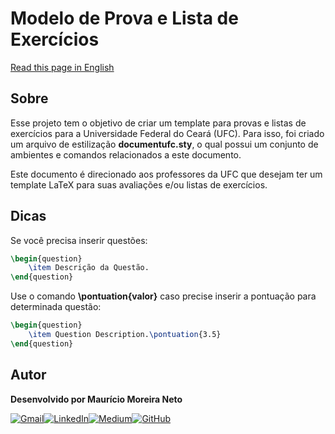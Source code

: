 # **Modelo de Prova e Lista de Exercícios**

[Read this page in English](README-en.md)
## **Sobre**

Esse projeto tem o objetivo de criar um template para provas e listas de exercícios para a Universidade Federal do Ceará (UFC). Para isso, foi criado um arquivo de estilização **documentufc.sty**, o qual possui um conjunto de ambientes e comandos relacionados a este documento.

Este documento é direcionado aos professores da UFC que desejam ter um template LaTeX para suas avaliações e/ou listas de exercícios.

## **Dicas**

Se você precisa inserir questões:
```tex
\begin{question}
    \item Descrição da Questão.
\end{question}
```


Use o comando **\pontuation{valor}** caso precise inserir a pontuação para determinada questão:
```tex
\begin{question}
    \item Question Description.\pontuation{3.5}
\end{question}
```

## **Autor**
<b>Desenvolvido por Maurício Moreira Neto</b>

[![Gmail](https://img.shields.io/badge/Gmail-D14836?style=for-the-badge&logo=gmail&logoColor=white)](mailto:maumneto@gmail.com)[![LinkedIn](https://img.shields.io/badge/LinkedIn-0077B5?style=for-the-badge&logo=linkedin&logoColor=white)](https://www.linkedin.com/in/maumneto/)[![Medium](https://img.shields.io/badge/Medium-12100E?style=for-the-badge&logo=medium&logoColor=white)](https://medium.com/@maumneto)[![GitHub](https://img.shields.io/badge/GitHub-100000?style=for-the-badge&logo=github&logoColor=white)](https://github.com/maumneto)
<!-- <p align="left">
    <a href="https://github.com/maumneto">GitHub</a> • 
    <a href="https://maumneto.github.io/mauriciomoreira/">Website Pessoal</a> • 
    <a href="https://linktr.ee/maumneto">LinkTree</a>
</p> -->